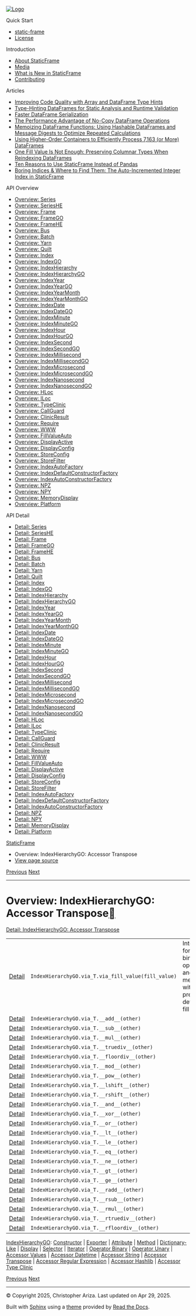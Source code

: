 [![Logo](../_static/sf-logo-web_icon-small.png)](../index.md)

Quick Start

* [static-frame](../readme.md)
* [License](../license.md)

Introduction

* [About StaticFrame](../intro.md)
* [Media](../intro.md#media)
* [What is New in StaticFrame](../new.md)
* [Contributing](../contributing.md)

Articles

* [Improving Code Quality with Array and DataFrame Type Hints](../articles/guard.md)
* [Type-Hinting DataFrames for Static Analysis and Runtime Validation](../articles/ftyping.md)
* [Faster DataFrame Serialization](../articles/serialize.md)
* [The Performance Advantage of No-Copy DataFrame Operations](../articles/no_copy.md)
* [Memoizing DataFrame Functions: Using Hashable DataFrames and Message Digests to Optimize Repeated Calculations](../articles/hash.md)
* [Using Higher-Order Containers to Efficiently Process 7,163 (or More) DataFrames](../articles/uhoc.md)
* [One Fill Value Is Not Enough: Preserving Columnar Types When Reindexing DataFrames](../articles/fill_value.md)
* [Ten Reasons to Use StaticFrame Instead of Pandas](../articles/upgrade.md)
* [Boring Indices & Where to Find Them: The Auto-Incremented Integer Index in StaticFrame](../articles/aiii.md)

API Overview

* [Overview: Series](series.md)
* [Overview: SeriesHE](series_he.md)
* [Overview: Frame](frame.md)
* [Overview: FrameGO](frame_go.md)
* [Overview: FrameHE](frame_he.md)
* [Overview: Bus](bus.md)
* [Overview: Batch](batch.md)
* [Overview: Yarn](yarn.md)
* [Overview: Quilt](quilt.md)
* [Overview: Index](index.md)
* [Overview: IndexGO](index_go.md)
* [Overview: IndexHierarchy](index_hierarchy.md)
* [Overview: IndexHierarchyGO](index_hierarchy_go.md)
* [Overview: IndexYear](index_year.md)
* [Overview: IndexYearGO](index_year_go.md)
* [Overview: IndexYearMonth](index_year_month.md)
* [Overview: IndexYearMonthGO](index_year_month_go.md)
* [Overview: IndexDate](index_date.md)
* [Overview: IndexDateGO](index_date_go.md)
* [Overview: IndexMinute](index_minute.md)
* [Overview: IndexMinuteGO](index_minute_go.md)
* [Overview: IndexHour](index_hour.md)
* [Overview: IndexHourGO](index_hour_go.md)
* [Overview: IndexSecond](index_second.md)
* [Overview: IndexSecondGO](index_second_go.md)
* [Overview: IndexMillisecond](index_millisecond.md)
* [Overview: IndexMillisecondGO](index_millisecond_go.md)
* [Overview: IndexMicrosecond](index_microsecond.md)
* [Overview: IndexMicrosecondGO](index_microsecond_go.md)
* [Overview: IndexNanosecond](index_nanosecond.md)
* [Overview: IndexNanosecondGO](index_nanosecond_go.md)
* [Overview: HLoc](hloc.md)
* [Overview: ILoc](iloc.md)
* [Overview: TypeClinic](type_clinic.md)
* [Overview: CallGuard](call_guard.md)
* [Overview: ClinicResult](clinic_result.md)
* [Overview: Require](require.md)
* [Overview: WWW](www.md)
* [Overview: FillValueAuto](fill_value_auto.md)
* [Overview: DisplayActive](display_active.md)
* [Overview: DisplayConfig](display_config.md)
* [Overview: StoreConfig](store_config.md)
* [Overview: StoreFilter](store_filter.md)
* [Overview: IndexAutoFactory](index_auto_factory.md)
* [Overview: IndexDefaultConstructorFactory](index_default_constructor_factory.md)
* [Overview: IndexAutoConstructorFactory](index_auto_constructor_factory.md)
* [Overview: NPZ](npz.md)
* [Overview: NPY](npy.md)
* [Overview: MemoryDisplay](memory_display.md)
* [Overview: Platform](platform.md)

API Detail

* [Detail: Series](../api_detail/series.md)
* [Detail: SeriesHE](../api_detail/series_he.md)
* [Detail: Frame](../api_detail/frame.md)
* [Detail: FrameGO](../api_detail/frame_go.md)
* [Detail: FrameHE](../api_detail/frame_he.md)
* [Detail: Bus](../api_detail/bus.md)
* [Detail: Batch](../api_detail/batch.md)
* [Detail: Yarn](../api_detail/yarn.md)
* [Detail: Quilt](../api_detail/quilt.md)
* [Detail: Index](../api_detail/index.md)
* [Detail: IndexGO](../api_detail/index_go.md)
* [Detail: IndexHierarchy](../api_detail/index_hierarchy.md)
* [Detail: IndexHierarchyGO](../api_detail/index_hierarchy_go.md)
* [Detail: IndexYear](../api_detail/index_year.md)
* [Detail: IndexYearGO](../api_detail/index_year_go.md)
* [Detail: IndexYearMonth](../api_detail/index_year_month.md)
* [Detail: IndexYearMonthGO](../api_detail/index_year_month_go.md)
* [Detail: IndexDate](../api_detail/index_date.md)
* [Detail: IndexDateGO](../api_detail/index_date_go.md)
* [Detail: IndexMinute](../api_detail/index_minute.md)
* [Detail: IndexMinuteGO](../api_detail/index_minute_go.md)
* [Detail: IndexHour](../api_detail/index_hour.md)
* [Detail: IndexHourGO](../api_detail/index_hour_go.md)
* [Detail: IndexSecond](../api_detail/index_second.md)
* [Detail: IndexSecondGO](../api_detail/index_second_go.md)
* [Detail: IndexMillisecond](../api_detail/index_millisecond.md)
* [Detail: IndexMillisecondGO](../api_detail/index_millisecond_go.md)
* [Detail: IndexMicrosecond](../api_detail/index_microsecond.md)
* [Detail: IndexMicrosecondGO](../api_detail/index_microsecond_go.md)
* [Detail: IndexNanosecond](../api_detail/index_nanosecond.md)
* [Detail: IndexNanosecondGO](../api_detail/index_nanosecond_go.md)
* [Detail: HLoc](../api_detail/hloc.md)
* [Detail: ILoc](../api_detail/iloc.md)
* [Detail: TypeClinic](../api_detail/type_clinic.md)
* [Detail: CallGuard](../api_detail/call_guard.md)
* [Detail: ClinicResult](../api_detail/clinic_result.md)
* [Detail: Require](../api_detail/require.md)
* [Detail: WWW](../api_detail/www.md)
* [Detail: FillValueAuto](../api_detail/fill_value_auto.md)
* [Detail: DisplayActive](../api_detail/display_active.md)
* [Detail: DisplayConfig](../api_detail/display_config.md)
* [Detail: StoreConfig](../api_detail/store_config.md)
* [Detail: StoreFilter](../api_detail/store_filter.md)
* [Detail: IndexAutoFactory](../api_detail/index_auto_factory.md)
* [Detail: IndexDefaultConstructorFactory](../api_detail/index_default_constructor_factory.md)
* [Detail: IndexAutoConstructorFactory](../api_detail/index_auto_constructor_factory.md)
* [Detail: NPZ](../api_detail/npz.md)
* [Detail: NPY](../api_detail/npy.md)
* [Detail: MemoryDisplay](../api_detail/memory_display.md)
* [Detail: Platform](../api_detail/platform.md)

[StaticFrame](../index.md)

* Overview: IndexHierarchyGO: Accessor Transpose
* [View page source](../_sources/api_overview/index_hierarchy_go-accessor_transpose.rst.txt)

[Previous](index_hierarchy_go-accessor_string.md "Overview: IndexHierarchyGO: Accessor String")
[Next](index_hierarchy_go-accessor_regular_expression.md "Overview: IndexHierarchyGO: Accessor Regular Expression")

---

# Overview: IndexHierarchyGO: Accessor Transpose[](#overview-indexhierarchygo-accessor-transpose "Link to this heading")

[Detail: IndexHierarchyGO: Accessor Transpose](../api_detail/index_hierarchy_go-accessor_transpose.md#api-detail-indexhierarchygo-accessor-transpose)

|  |  |  |
| --- | --- | --- |
| [Detail](../api_detail/index_hierarchy_go-accessor_transpose.md#api-sig-indexhierarchygo-via-t-via-fill-value) | `IndexHierarchyGO.via_T.via_fill_value(fill_value)` | Interface for using binary operators and methods with a pre-defined fill value. |
| [Detail](../api_detail/index_hierarchy_go-accessor_transpose.md#api-sig-indexhierarchygo-via-t-add) | `IndexHierarchyGO.via_T.__add__(other)` |  |
| [Detail](../api_detail/index_hierarchy_go-accessor_transpose.md#api-sig-indexhierarchygo-via-t-sub) | `IndexHierarchyGO.via_T.__sub__(other)` |  |
| [Detail](../api_detail/index_hierarchy_go-accessor_transpose.md#api-sig-indexhierarchygo-via-t-mul) | `IndexHierarchyGO.via_T.__mul__(other)` |  |
| [Detail](../api_detail/index_hierarchy_go-accessor_transpose.md#api-sig-indexhierarchygo-via-t-truediv) | `IndexHierarchyGO.via_T.__truediv__(other)` |  |
| [Detail](../api_detail/index_hierarchy_go-accessor_transpose.md#api-sig-indexhierarchygo-via-t-floordiv) | `IndexHierarchyGO.via_T.__floordiv__(other)` |  |
| [Detail](../api_detail/index_hierarchy_go-accessor_transpose.md#api-sig-indexhierarchygo-via-t-mod) | `IndexHierarchyGO.via_T.__mod__(other)` |  |
| [Detail](../api_detail/index_hierarchy_go-accessor_transpose.md#api-sig-indexhierarchygo-via-t-pow) | `IndexHierarchyGO.via_T.__pow__(other)` |  |
| [Detail](../api_detail/index_hierarchy_go-accessor_transpose.md#api-sig-indexhierarchygo-via-t-lshift) | `IndexHierarchyGO.via_T.__lshift__(other)` |  |
| [Detail](../api_detail/index_hierarchy_go-accessor_transpose.md#api-sig-indexhierarchygo-via-t-rshift) | `IndexHierarchyGO.via_T.__rshift__(other)` |  |
| [Detail](../api_detail/index_hierarchy_go-accessor_transpose.md#api-sig-indexhierarchygo-via-t-and) | `IndexHierarchyGO.via_T.__and__(other)` |  |
| [Detail](../api_detail/index_hierarchy_go-accessor_transpose.md#api-sig-indexhierarchygo-via-t-xor) | `IndexHierarchyGO.via_T.__xor__(other)` |  |
| [Detail](../api_detail/index_hierarchy_go-accessor_transpose.md#api-sig-indexhierarchygo-via-t-or) | `IndexHierarchyGO.via_T.__or__(other)` |  |
| [Detail](../api_detail/index_hierarchy_go-accessor_transpose.md#api-sig-indexhierarchygo-via-t-lt) | `IndexHierarchyGO.via_T.__lt__(other)` |  |
| [Detail](../api_detail/index_hierarchy_go-accessor_transpose.md#api-sig-indexhierarchygo-via-t-le) | `IndexHierarchyGO.via_T.__le__(other)` |  |
| [Detail](../api_detail/index_hierarchy_go-accessor_transpose.md#api-sig-indexhierarchygo-via-t-eq) | `IndexHierarchyGO.via_T.__eq__(other)` |  |
| [Detail](../api_detail/index_hierarchy_go-accessor_transpose.md#api-sig-indexhierarchygo-via-t-ne) | `IndexHierarchyGO.via_T.__ne__(other)` |  |
| [Detail](../api_detail/index_hierarchy_go-accessor_transpose.md#api-sig-indexhierarchygo-via-t-gt) | `IndexHierarchyGO.via_T.__gt__(other)` |  |
| [Detail](../api_detail/index_hierarchy_go-accessor_transpose.md#api-sig-indexhierarchygo-via-t-ge) | `IndexHierarchyGO.via_T.__ge__(other)` |  |
| [Detail](../api_detail/index_hierarchy_go-accessor_transpose.md#api-sig-indexhierarchygo-via-t-radd) | `IndexHierarchyGO.via_T.__radd__(other)` |  |
| [Detail](../api_detail/index_hierarchy_go-accessor_transpose.md#api-sig-indexhierarchygo-via-t-rsub) | `IndexHierarchyGO.via_T.__rsub__(other)` |  |
| [Detail](../api_detail/index_hierarchy_go-accessor_transpose.md#api-sig-indexhierarchygo-via-t-rmul) | `IndexHierarchyGO.via_T.__rmul__(other)` |  |
| [Detail](../api_detail/index_hierarchy_go-accessor_transpose.md#api-sig-indexhierarchygo-via-t-rtruediv) | `IndexHierarchyGO.via_T.__rtruediv__(other)` |  |
| [Detail](../api_detail/index_hierarchy_go-accessor_transpose.md#api-sig-indexhierarchygo-via-t-rfloordiv) | `IndexHierarchyGO.via_T.__rfloordiv__(other)` |  |

[IndexHierarchyGO](index_hierarchy_go.md#api-overview-indexhierarchygo): [Constructor](index_hierarchy_go-constructor.md#api-overview-indexhierarchygo-constructor) | [Exporter](index_hierarchy_go-exporter.md#api-overview-indexhierarchygo-exporter) | [Attribute](index_hierarchy_go-attribute.md#api-overview-indexhierarchygo-attribute) | [Method](index_hierarchy_go-method.md#api-overview-indexhierarchygo-method) | [Dictionary-Like](index_hierarchy_go-dictionary_like.md#api-overview-indexhierarchygo-dictionary-like) | [Display](index_hierarchy_go-display.md#api-overview-indexhierarchygo-display) | [Selector](index_hierarchy_go-selector.md#api-overview-indexhierarchygo-selector) | [Iterator](index_hierarchy_go-iterator.md#api-overview-indexhierarchygo-iterator) | [Operator Binary](index_hierarchy_go-operator_binary.md#api-overview-indexhierarchygo-operator-binary) | [Operator Unary](index_hierarchy_go-operator_unary.md#api-overview-indexhierarchygo-operator-unary) | [Accessor Values](index_hierarchy_go-accessor_values.md#api-overview-indexhierarchygo-accessor-values) | [Accessor Datetime](index_hierarchy_go-accessor_datetime.md#api-overview-indexhierarchygo-accessor-datetime) | [Accessor String](index_hierarchy_go-accessor_string.md#api-overview-indexhierarchygo-accessor-string) | [Accessor Transpose](#api-overview-indexhierarchygo-accessor-transpose) | [Accessor Regular Expression](index_hierarchy_go-accessor_regular_expression.md#api-overview-indexhierarchygo-accessor-regular-expression) | [Accessor Hashlib](index_hierarchy_go-accessor_hashlib.md#api-overview-indexhierarchygo-accessor-hashlib) | [Accessor Type Clinic](index_hierarchy_go-accessor_type_clinic.md#api-overview-indexhierarchygo-accessor-type-clinic)

[Previous](index_hierarchy_go-accessor_string.md "Overview: IndexHierarchyGO: Accessor String")
[Next](index_hierarchy_go-accessor_regular_expression.md "Overview: IndexHierarchyGO: Accessor Regular Expression")

---

© Copyright 2025, Christopher Ariza.
Last updated on Apr 29, 2025.

Built with [Sphinx](https://www.sphinx-doc.org/) using a
[theme](https://github.com/readthedocs/sphinx_rtd_theme)
provided by [Read the Docs](https://readthedocs.org).